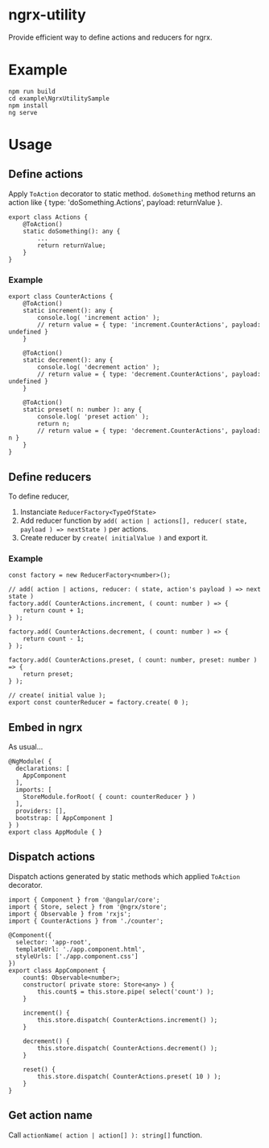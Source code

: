 # ngrx-utility
Provide efficient way to define actions and reducers for ngrx.

# Example
```
npm run build
cd example\NgrxUtilitySample
npm install
ng serve
```

# Usage
## Define actions
Apply `ToAction` decorator to static method. `doSomething` method returns an action like { type: 'doSomething.Actions', payload: returnValue }.
```
export class Actions {
    @ToAction()
    static doSomething(): any {
        ...
        return returnValue;
    }
}
```

### Example
```
export class CounterActions {
    @ToAction()
    static increment(): any {
        console.log( 'increment action' );
        // return value = { type: 'increment.CounterActions', payload: undefined }
    }

    @ToAction()
    static decrement(): any {
        console.log( 'decrement action' );
        // return value = { type: 'decrement.CounterActions', payload: undefined }
    }
    
    @ToAction()
    static preset( n: number ): any {
        console.log( 'preset action' );
        return n;
        // return value = { type: 'decrement.CounterActions', payload: n }
    }
}
```

## Define reducers
To define reducer, 
1. Instanciate `ReducerFactory<TypeOfState>`
1. Add reducer function by `add( action | actions[], reducer( state, payload ) => nextState )` per actions.
1. Create reducer by `create( initialValue )` and export it.

### Example
```
const factory = new ReducerFactory<number>();

// add( action | actions, reducer: ( state, action's payload ) => next state )
factory.add( CounterActions.increment, ( count: number ) => {
    return count + 1;
} );

factory.add( CounterActions.decrement, ( count: number ) => {
    return count - 1;
} );

factory.add( CounterActions.preset, ( count: number, preset: number ) => {
    return preset;
} );

// create( initial value );
export const counterReducer = factory.create( 0 );
```

## Embed in ngrx
As usual...

```
@NgModule( {
  declarations: [
    AppComponent
  ],
  imports: [
    StoreModule.forRoot( { count: counterReducer } )
  ],
  providers: [],
  bootstrap: [ AppComponent ]
} )
export class AppModule { }
```

## Dispatch actions
Dispatch actions generated by static methods which applied `ToAction` decorator.

```
import { Component } from '@angular/core';
import { Store, select } from '@ngrx/store';
import { Observable } from 'rxjs';
import { CounterActions } from './counter';

@Component({
  selector: 'app-root',
  templateUrl: './app.component.html',
  styleUrls: ['./app.component.css']
})
export class AppComponent {
    count$: Observable<number>;
    constructor( private store: Store<any> ) {
        this.count$ = this.store.pipe( select('count') );
    }
    
    increment() {
        this.store.dispatch( CounterActions.increment() );
    }
    
    decrement() {
        this.store.dispatch( CounterActions.decrement() );
    }
    
    reset() {
        this.store.dispatch( CounterActions.preset( 10 ) );
    }
}
```

## Get action name
Call `actionName( action | action[] ): string[]` function.